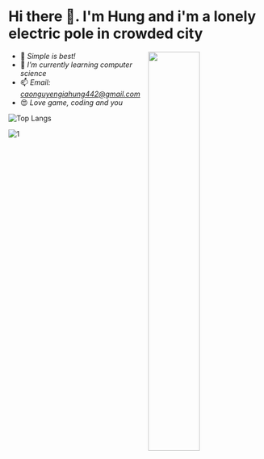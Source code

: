 # Hi there 👋. I'm Hung and i'm a lonely electric pole in crowded city


<img  align="right" width="45%"  src="https://media.tenor.com/P-8ZvqnS4AwAAAAC/dancing-cat-dancing-kitten.gif" />

- 💬 *Simple is best!*
- 🌱 *I’m currently learning computer science*
- 📫 *Email: caonguyengiahung442@gmail.com*
- 😍 *Love game, coding and you*



<!-- ![giahung's GitHub stats](https://github-readme-stats.vercel.app/api?username=goiliace&show_icons=true&theme=radical) -->
![Top Langs](https://github-readme-stats.vercel.app/api/top-langs/?username=goiliace&layout=compact&show_icons=true&theme=radical)


 
 
 
![1](https://gist.githubusercontent.com/brudnak/aba00c9a1c92d226f68e8ad8ba1e0a40/raw/e1e4a92f6072d15014f19aa8903d24a1ac0c41a4/nyan-cat.gif)

<!-- ![2](https://raw.githubusercontent.com/brudnak/brudnak/output/github-contribution-grid-snake.svg) -->
<!--  
 ![1](https://media.giphy.com/media/ICOgUNjpvO0PC/giphy.gif)  ![2](https://media.giphy.com/media/yedDQGWwq0heU/giphy.gif) 
**GoiliAce/goiliace** is a ✨ _special_ ✨ repository because its `README.md` (this file) appears on your GitHub profile.

Here are some ideas to get you started:

- 🔭 I’m currently working on ...
- 🌱 I’m currently learning ...
- 👯 I’m looking to collaborate on ...
- 🤔 I’m looking for help with ...
- 💬 Ask me about ...

- 😄 Pronouns: ...
- ⚡ Fun fact: ...
-->
